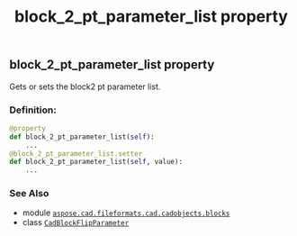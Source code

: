 ﻿---
title: block_2_pt_parameter_list property
second_title: Aspose.CAD for Python via .NET API References
description: 
type: docs
weight: 100
url: /python-net/aspose.cad.fileformats.cad.cadobjects.blocks/cadblockflipparameter/block_2_pt_parameter_list/
is_root: false
---

## block_2_pt_parameter_list property


Gets or sets the block2 pt parameter list.
### Definition:
```python
@property
def block_2_pt_parameter_list(self):
    ...
@block_2_pt_parameter_list.setter
def block_2_pt_parameter_list(self, value):
    ...
```

### See Also
* module [`aspose.cad.fileformats.cad.cadobjects.blocks`](../../)
* class [`CadBlockFlipParameter`](/cad/python-net/aspose.cad.fileformats.cad.cadobjects.blocks/cadblockflipparameter)
